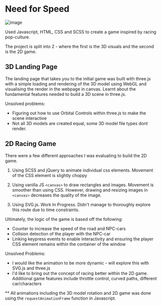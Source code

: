 # Need for Speed

![image](https://s3.gifyu.com/images/need-for-speedb63bc08d1f0011e5.gif)

Used Javascript, HTML, CSS and SCSS to create a game inspired by racing pop-culture.

The project is split into 2 - where the first is the 3D visuals and the second is the 2D game. 

## 3D Landing Page

The landing page that takes you to the initial game was built with three.js with a simple loading and rendering of the 3D model using WebGL and visualising the render in the webpage in canvas. Learnt about the fundamental features needed to build a 3D scene in three.js.

Unsolved problems:
- Figuring out how to use Orbital Controls within three.js to make the scene interactive
- Not all 3D models are created equal, some 3D model file types dont render. 

## 2D Racing Game

There were a few different approaches I was evaluating to build the 2D game.
1. Using SCSS and jQuery to animate individual css elements. Movement of the CSS element is slightly choppy
  
2. Using vanilla JS `<canvas>` to draw rectangles and images. Movement is smoother than using CSS. However, drawing and resizing images in `<canvas>` decreases the quality of the image. 
  
3. Using SVG.js. Work In Progress. Didn't manage to thoroughly explore this route due to time constraints. 

Ultimately, the logic of the game is based off the following:
- Counter to increase the speed of the road and NPC-cars  
- Collsion detection of the player with the NPC-car   
- Linking keypress events to enable interactivity and ensuring the player CSS element remains within the container of the window

Unsolved Problems:
- I would like the animation to be more dynamic - will explore this with SVG.js and three.js   
- I'd like to bring out the concept of racing better within the 2D game. Additional game features include throttle control, curved paths, different car/characters   


** All animations including the 3D model rotation and 2D game was done using the `requestAnimationFrame` function in Javascript.


